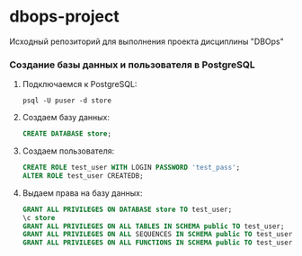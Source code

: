 # dbops-project
Исходный репозиторий для выполнения проекта дисциплины "DBOps"

### Создание базы данных и пользователя в PostgreSQL

1. Подключаемся к PostgreSQL:
    ```
    psql -U puser -d store
    ```

2. Создаем базу данных:
    ```sql
    CREATE DATABASE store;
    ```

3. Создаем пользователя:
    ```sql
    CREATE ROLE test_user WITH LOGIN PASSWORD 'test_pass';
    ALTER ROLE test_user CREATEDB;
    ```

4. Выдаем права на базу данных:
    ```sql
    GRANT ALL PRIVILEGES ON DATABASE store TO test_user;
    \c store
    GRANT ALL PRIVILEGES ON ALL TABLES IN SCHEMA public TO test_user;
    GRANT ALL PRIVILEGES ON ALL SEQUENCES IN SCHEMA public TO test_user;
    GRANT ALL PRIVILEGES ON ALL FUNCTIONS IN SCHEMA public TO test_user;
    ```


